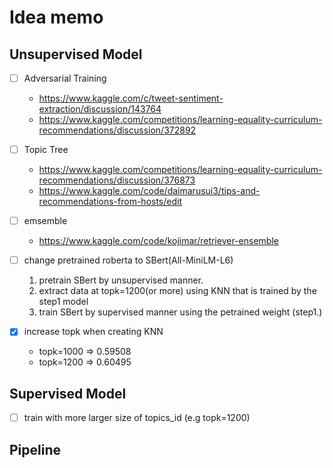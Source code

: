 # Idea memo

## Unsupervised Model

- [ ] Adversarial Training
  - <https://www.kaggle.com/c/tweet-sentiment-extraction/discussion/143764>
  - <https://www.kaggle.com/competitions/learning-equality-curriculum-recommendations/discussion/372892>

- [ ] Topic Tree
  - <https://www.kaggle.com/competitions/learning-equality-curriculum-recommendations/discussion/376873>
  - <https://www.kaggle.com/code/daimarusui3/tips-and-recommendations-from-hosts/edit>
- [ ] emsemble
  - <https://www.kaggle.com/code/kojimar/retriever-ensemble>
- [ ] change pretrained roberta to SBert(All-MiniLM-L6)
  1. pretrain SBert by unsupervised manner.
  2. extract data at topk=1200(or more) using KNN that is trained by the step1 model
  3. train SBert by supervised manner using the petrained weight (step1.)
- [x] increase topk when creating KNN
  - topk=1000 => 0.59508
  - topk=1200 => 0.60495

## Supervised Model

- [ ] train with more larger size of topics_id (e.g topk=1200)

## Pipeline